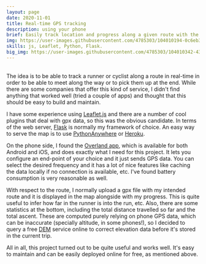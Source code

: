 ```yaml
---
layout: page
date: 2020-11-01
title: Real-time GPS tracking
description: using your phone
brief: Easily track location and progress along a given route with the idea of being able to track people in long runs. I have been using this successfully in the last few months so that I can be tracked (and track my parter) in order to meet along the way or to be picked up at the end. I've been using the Overland app to transmit location data from my phone and hosting the server in PythonAnywhere.
img: https://user-images.githubusercontent.com/4785303/104010194-0c6eb380-51a4-11eb-9564-5ac11df666ef.jpg
skills: js, Leaflet, Python, Flask.
big_img: https://user-images.githubusercontent.com/4785303/104010342-4344c980-51a4-11eb-920c-fdf64beb573a.jpg
---
```


<br> The idea is to be able to track a runner or cyclist along a route in real-time in order to be able to meet along the way or to pick them up at the end. While there are some companies that offer this kind of service, I didn't find anything that worked well (tried a couple of apps) and thought that this should be easy to build and maintain.

I have some experience using <a href="https://leafletjs.com/" target="_blank">Leaflet.js</a> and there are a number of cool plugins that deal with gpx data, so this was the obvious candidate. In terms of the web server, <a href="https://flask.palletsprojects.com/en/1.1.x/" target="_blank">Flask</a> is normally my framework of choice. An easy way to serve the map is to use <a href="https://www.pythonanywhere.com/" target="_blank">PythonAnywhere</a> or <a href="https://www.heroku.com/" target="_blank">Heroku</a>.

On the phone side, I found the <a href="https://overland.p3k.app/" target="_blank">Overland app</a>, which is available for both Android and iOS, and does exactly what I need for this project. It lets you configure an end-point of your choice and it just sends GPS data. You can select the desired frequency and it has a lot of nice features like caching the data locally if no connection is available, etc. I've found battery consumption is very reasonable as well.

With respect to the route, I normally upload a gpx file with my intended route and it is displayed in the map alongside with my progress. This is quite useful to infer how far in the runner is into the run, etc. Also, there are some statistics at the bottom, including the total distance travelled so far and the total ascent. These are computed purely relying on phone GPS data, which can be inaccurate (specially altitude, in some phones!), so I decided to query a free  <a href="https://elevation.racemap.com" target="_blank">DEM</a> service online to correct elevation data before it's stored in the current trip.

All in all, this project turned out to be quite useful and works well. It's easy to maintain and can be easily deployed online for free, as mentioned above.

